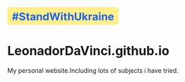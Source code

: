 [![Stand With Ukraine](https://raw.githubusercontent.com/vshymanskyy/StandWithUkraine/main/badges/StandWithUkraine.svg)](https://stand-with-ukraine.pp.ua)
# LeonadorDaVinci.github.io
My personal website.Including lots of subjects i have tried.

